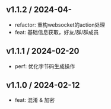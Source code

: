 ## v1.1.2 / 2024-04-

- refactor: 重构websocket的action处理
- feat: 基础信息获取，好友/群/群成员

## v1.1.1 / 2024-02-20

- perf: 优化字节码生成操作

## v1.1.0 / 2024-02-12

- feat: 混淆 & 加密